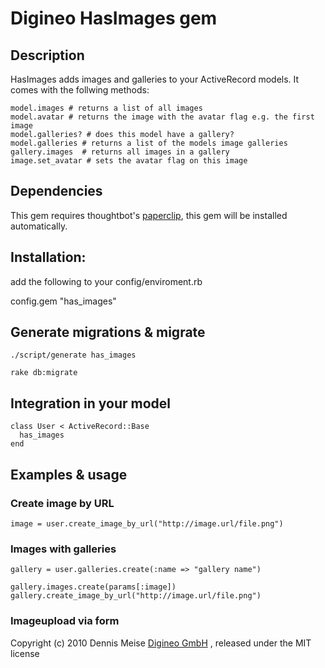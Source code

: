 Digineo HasImages gem
=========

## Description
  HasImages adds images and galleries to your ActiveRecord models.
  It comes with the follwing methods:

    model.images # returns a list of all images
    model.avatar # returns the image with the avatar flag e.g. the first image
    model.galleries? # does this model have a gallery?
    model.galleries # returns a list of the models image galleries
    gallery.images  # returns all images in a gallery
    image.set_avatar # sets the avatar flag on this image

## Dependencies
  This gem requires thoughtbot's [paperclip](http://github.com/thoughtbot/paperclip), this gem will be installed automatically.

## Installation:
add the following to your config/enviroment.rb

  config.gem "has_images"


## Generate migrations & migrate

    ./script/generate has_images
  
    rake db:migrate
  
## Integration in your model

    class User < ActiveRecord::Base  
      has_images
    end
  
## Examples & usage

### Create image by URL
    
    image = user.create_image_by_url("http://image.url/file.png")

### Images with galleries
    
    gallery = user.galleries.create(:name => "gallery name")
    
    gallery.images.create(params[:image])
    gallery.create_image_by_url("http://image.url/file.png")
  
### Imageupload via form




Copyright (c) 2010 Dennis Meise [Digineo GmbH](http://www.digineo.de/ "Digineo GmbH") , released under the MIT license

